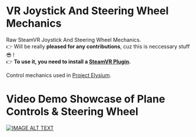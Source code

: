 # VR Joystick And Steering Wheel Mechanics
Raw SteamVR Joystick And Steering Wheel Mechanics.<br>
👉 Will be really <b>pleased for any contributions</b>, cuz this is neccessary stuff 😎 !<br>
👉 <b>To use it, you need to install a <a href="https://www.assetstore.unity3d.com/en/#!/content/32647" target="blank_">SteamVR Plugin</a>.</b>

Control mechanics used in <a href="https://elysium.today" target="blank_">Project Elysium</a>.


# Video Demo Showcase of Plane Controls & Steering Wheel
[![IMAGE ALT TEXT](http://dl3.joxi.net/drive/2017/11/14/0005/1731/378563/63/07405a9dab.png)](https://youtu.be/W6-aBA4IUgM "Showcase VRJAS")

